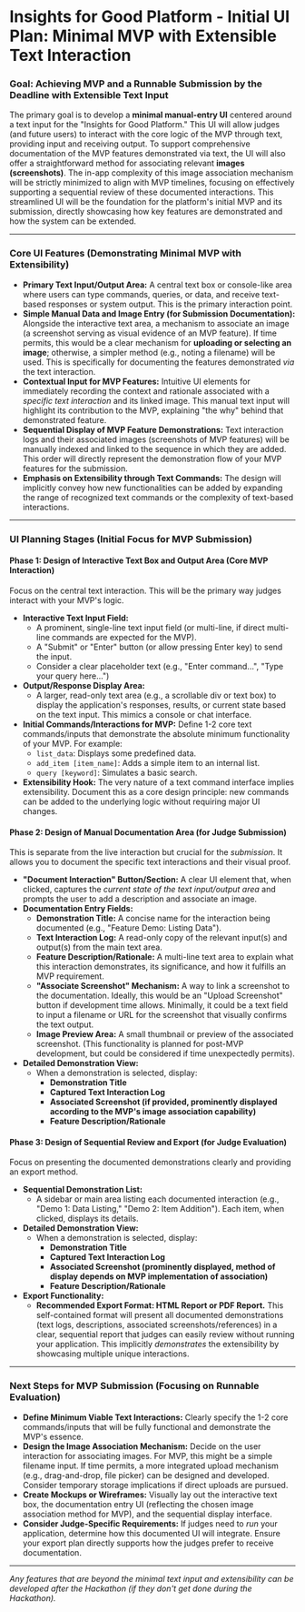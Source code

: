 # Insights for Good Platform - Initial UI Plan: Minimal MVP with Extensible Text Interaction

### Goal: Achieving MVP and a Runnable Submission by the Deadline with Extensible Text Input

The primary goal is to develop a **minimal manual-entry UI** centered around a text input for the "Insights for Good Platform." This UI will allow judges (and future users) to interact with the core logic of the MVP through text, providing input and receiving output. To support comprehensive documentation of the MVP features demonstrated via text, the UI will also offer a straightforward method for associating relevant **images (screenshots)**. The in-app complexity of this image association mechanism will be strictly minimized to align with MVP timelines, focusing on effectively supporting a sequential review of these documented interactions. This streamlined UI will be the foundation for the platform's initial MVP and its submission, directly showcasing how key features are demonstrated and how the system can be extended.

---

### Core UI Features (Demonstrating Minimal MVP with Extensibility)

* **Primary Text Input/Output Area:** A central text box or console-like area where users can type commands, queries, or data, and receive text-based responses or system output. This is the primary interaction point.
* **Simple Manual Data and Image Entry (for Submission Documentation):** Alongside the interactive text area, a mechanism to associate an image (a screenshot serving as visual evidence of an MVP feature). If time permits, this would be a clear mechanism for **uploading or selecting an image**; otherwise, a simpler method (e.g., noting a filename) will be used. This is specifically for documenting the features demonstrated *via* the text interaction.
* **Contextual Input for MVP Features:** Intuitive UI elements for immediately recording the context and rationale associated with a *specific text interaction* and its linked image. This manual text input will highlight its contribution to the MVP, explaining "the why" behind that demonstrated feature.
* **Sequential Display of MVP Feature Demonstrations:** Text interaction logs and their associated images (screenshots of MVP features) will be manually indexed and linked to the sequence in which they are added. This order will directly represent the demonstration flow of your MVP features for the submission.
* **Emphasis on Extensibility through Text Commands:** The design will implicitly convey how new functionalities can be added by expanding the range of recognized text commands or the complexity of text-based interactions.

---

### UI Planning Stages (Initial Focus for MVP Submission)

#### Phase 1: Design of Interactive Text Box and Output Area (Core MVP Interaction)

Focus on the central text interaction. This will be the primary way judges interact with your MVP's logic.

* **Interactive Text Input Field:**
    * A prominent, single-line text input field (or multi-line, if direct multi-line commands are expected for the MVP).
    * A "Submit" or "Enter" button (or allow pressing Enter key) to send the input.
    * Consider a clear placeholder text (e.g., "Enter command...", "Type your query here...")
* **Output/Response Display Area:**
    * A larger, read-only text area (e.g., a scrollable div or text box) to display the application's responses, results, or current state based on the text input. This mimics a console or chat interface.
* **Initial Commands/Interactions for MVP:** Define 1-2 core text commands/inputs that demonstrate the absolute minimum functionality of your MVP. For example:
    * `list_data`: Displays some predefined data.
    * `add_item [item_name]`: Adds a simple item to an internal list.
    * `query [keyword]`: Simulates a basic search.
* **Extensibility Hook:** The very nature of a text command interface implies extensibility. Document this as a core design principle: new commands can be added to the underlying logic without requiring major UI changes.

#### Phase 2: Design of Manual Documentation Area (for Judge Submission)

This is separate from the live interaction but crucial for the *submission*. It allows you to document the specific text interactions and their visual proof.

* **"Document Interaction" Button/Section:** A clear UI element that, when clicked, captures the *current state of the text input/output area* and prompts the user to add a description and associate an image.
* **Documentation Entry Fields:**
    * **Demonstration Title:** A concise name for the interaction being documented (e.g., "Feature Demo: Listing Data").
    * **Text Interaction Log:** A read-only copy of the relevant input(s) and output(s) from the main text area.
    * **Feature Description/Rationale:** A multi-line text area to explain what this interaction demonstrates, its significance, and how it fulfills an MVP requirement.
    * **"Associate Screenshot" Mechanism:** A way to link a screenshot to the documentation. Ideally, this would be an "Upload Screenshot" button if development time allows. Minimally, it could be a text field to input a filename or URL for the screenshot that visually confirms the text output.
    * **Image Preview Area:** A small thumbnail or preview of the associated screenshot. (This functionality is planned for post-MVP development, but could be considered if time unexpectedly permits).
* **Detailed Demonstration View:**
    * When a demonstration is selected, display:
        * **Demonstration Title**
        * **Captured Text Interaction Log**
        * **Associated Screenshot (if provided, prominently displayed according to the MVP's image association capability)**
        * **Feature Description/Rationale**

#### Phase 3: Design of Sequential Review and Export (for Judge Evaluation)

Focus on presenting the documented demonstrations clearly and providing an export method.

* **Sequential Demonstration List:**
    * A sidebar or main area listing each documented interaction (e.g., "Demo 1: Data Listing," "Demo 2: Item Addition"). Each item, when clicked, displays its details.
* **Detailed Demonstration View:**
    * When a demonstration is selected, display:
        * **Demonstration Title**
        * **Captured Text Interaction Log**
        * **Associated Screenshot (prominently displayed, method of display depends on MVP implementation of association)**
        * **Feature Description/Rationale**
* **Export Functionality:**
    * **Recommended Export Format: HTML Report or PDF Report.** This self-contained format will present all documented demonstrations (text logs, descriptions, associated screenshots/references) in a clear, sequential report that judges can easily review without running your application. This implicitly *demonstrates* the extensibility by showcasing multiple unique interactions.

---

### Next Steps for MVP Submission (Focusing on Runnable Evaluation)

* **Define Minimum Viable Text Interactions:** Clearly specify the 1-2 core commands/inputs that will be fully functional and demonstrate the MVP's essence.
* **Design the Image Association Mechanism:** Decide on the user interaction for associating images. For MVP, this might be a simple filename input. If time permits, a more integrated upload mechanism (e.g., drag-and-drop, file picker) can be designed and developed. Consider temporary storage implications if direct uploads are pursued.
* **Create Mockups or Wireframes:** Visually lay out the interactive text box, the documentation entry UI (reflecting the chosen image association method for MVP), and the sequential display interface.
* **Consider Judge-Specific Requirements:** If judges need to *run* your application, determine how this documented UI will integrate. Ensure your export plan directly supports how the judges prefer to receive documentation.

---

*Any features that are beyond the minimal text input and extensibility can be developed after the Hackathon (if they don't get done during the Hackathon).*
